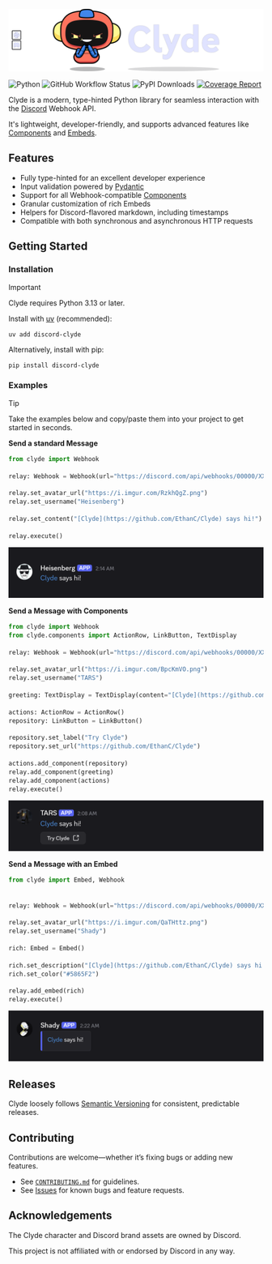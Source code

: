 ![Clyde](/assets/readme_banner.png)

![Python](https://img.shields.io/badge/Python-3-blue?logo=python&logoColor=white)
![GitHub Workflow Status](https://img.shields.io/github/actions/workflow/status/ethanc/clyde/workflow.yaml)
![PyPI Downloads](https://img.shields.io/pypi/dm/discord-clyde)
[![Coverage Report](https://codecov.io/gh/ethanc/clyde/branch/main/graph/badge.svg)](https://codecov.io/gh/ethanc/clyde)

Clyde is a modern, type-hinted Python library for seamless interaction with the [Discord](https://discord.com/) Webhook API.

It's lightweight, developer-friendly, and supports advanced features like [Components](https://discord.com/developers/docs/components/overview) and [Embeds](https://discord.com/developers/docs/resources/message#embed-object).

## Features

-   Fully type-hinted for an excellent developer experience
-   Input validation powered by [Pydantic](https://github.com/pydantic/pydantic)
-   Support for all Webhook-compatible [Components](https://discord.com/developers/docs/components/overview)
-   Granular customization of rich Embeds
-   Helpers for Discord-flavored markdown, including timestamps
-   Compatible with both synchronous and asynchronous HTTP requests

## Getting Started

### Installation

> [!IMPORTANT]
> Clyde requires Python 3.13 or later.

Install with [uv](https://github.com/astral-sh/uv) (recommended):

```
uv add discord-clyde
```

Alternatively, install with pip:

```
pip install discord-clyde
```

### Examples

> [!TIP]
> Take the examples below and copy/paste them into your project to get started in seconds.

**Send a standard Message**

```py
from clyde import Webhook

relay: Webhook = Webhook(url="https://discord.com/api/webhooks/00000/XXXXXXXXXX")

relay.set_avatar_url("https://i.imgur.com/RzkhQgZ.png")
relay.set_username("Heisenberg")

relay.set_content("[Clyde](https://github.com/EthanC/Clyde) says hi!")

relay.execute()
```

![Preview](/assets/readme_example_standard.png)

**Send a Message with Components**

```py
from clyde import Webhook
from clyde.components import ActionRow, LinkButton, TextDisplay

relay: Webhook = Webhook(url="https://discord.com/api/webhooks/00000/XXXXXXXXXX")

relay.set_avatar_url("https://i.imgur.com/BpcKmVO.png")
relay.set_username("TARS")

greeting: TextDisplay = TextDisplay(content="[Clyde](https://github.com/EthanC/Clyde) says hi!")

actions: ActionRow = ActionRow()
repository: LinkButton = LinkButton()

repository.set_label("Try Clyde")
repository.set_url("https://github.com/EthanC/Clyde")

actions.add_component(repository)
relay.add_component(greeting)
relay.add_component(actions)
relay.execute()
```

![Preview](/assets/readme_example_components.png)

**Send a Message with an Embed**

```py
from clyde import Embed, Webhook


relay: Webhook = Webhook(url="https://discord.com/api/webhooks/00000/XXXXXXXXXX")

relay.set_avatar_url("https://i.imgur.com/QaTHttz.png")
relay.set_username("Shady")

rich: Embed = Embed()

rich.set_description("[Clyde](https://github.com/EthanC/Clyde) says hi!")
rich.set_color("#5865F2")

relay.add_embed(rich)
relay.execute()
```

![Preview](/assets/readme_example_embed.png)

## Releases

Clyde loosely follows [Semantic Versioning](https://semver.org/) for consistent, predictable releases.

## Contributing

Contributions are welcome—whether it’s fixing bugs or adding new features.

-   See [`CONTRIBUTING.md`](/.github/CONTRIBUTING.md) for guidelines.
-   See [Issues](https://github.com/EthanC/Clyde/issues) for known bugs and feature requests.

## Acknowledgements

The Clyde character and Discord brand assets are owned by Discord.

This project is not affiliated with or endorsed by Discord in any way.
